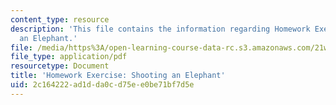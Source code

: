 ```yaml
---
content_type: resource
description: 'This file contains the information regarding Homework Exercise: Shooting
  an Elephant.'
file: /media/https%3A/open-learning-course-data-rc.s3.amazonaws.com/21w-022-03-writing-and-experience-reading-and-writing-autobiography-spring-2014/2c164222ad1dda0cd75ee0be71bf7d5e_MIT21W_022_03S14_0213.pdf
file_type: application/pdf
resourcetype: Document
title: 'Homework Exercise: Shooting an Elephant'
uid: 2c164222-ad1d-da0c-d75e-e0be71bf7d5e
---
```

